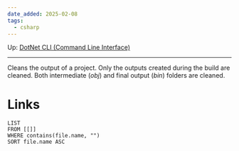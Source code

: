 ```yaml
---
date_added: 2025-02-08
tags:
  - csharp
---
```

Up: [DotNet CLI (Command Line Interface)](DotNet%20CLI%20(Command%20Line%20Interface).md)
___
 Cleans the output of a project. Only the outputs created during the build are cleaned. Both intermediate (_obj_) and final output (_bin_) folders are cleaned.
# Links
```dataview
LIST
FROM [[]]
WHERE contains(file.name, "")
SORT file.name ASC
```
